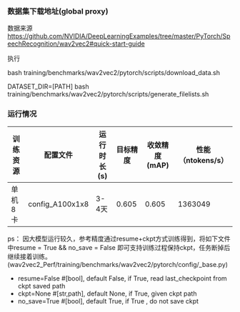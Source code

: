 

### 数据集下载地址(global proxy)
数据来源 https://github.com/NVIDIA/DeepLearningExamples/tree/master/PyTorch/SpeechRecognition/wav2vec2#quick-start-guide

执行

bash training/benchmarks/wav2vec2/pytorch/scripts/download_data.sh

DATASET_DIR=[PATH]  bash training/benchmarks/wav2vec2/pytorch/scripts/generate_filelists.sh


### 运行情况
| 训练资源 | 配置文件        | 运行时长(s) | 目标精度 | 收敛精度(mAP) | 性能（ntokens/s） |
| -------- | --------------- | ----------- | -------- | ------------- | ----------------- |
| 单机8卡  | config_A100x1x8 | 3-4天    | 0.605    | 0.605       | 1363049      |

ps：
因大模型运行较久，参考精度通过resume+ckpt方式训练得到，将如下文件中resume = True && no_save = False 即可支持训练过程保持ckpt，任务断掉后继续接着训练。(wav2vec2_Perf/training/benchmarks/wav2vec2/pytorch/config/_base.py)

* resume=False #[bool], default False, if True, read last_checkpoint from ckpt saved path
* ckpt=None   #[str,path], default None, if True, given ckpt path
* no_save=True #[bool], default True, if True , do not save ckpt